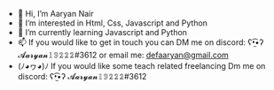- 👋 Hi, I’m Aaryan Nair
- 👀 I’m interested in Html, Css, Javascript and Python
- 🌱 I’m currently learning Javascript and Python
- 📫 If you would like to get in touch you can DM me on discord: ʕ•̫͡•ʔ 𝓐𝓪𝓻𝔂𝓪𝓷𝟙𝟡𝟚𝟚𝟚#3612 or email me: defaaryan@gmail.com
- (ﾉ◕ヮ◕)ﾉ If you would like some teach related freelancing Dm me on discord: ʕ•̫͡•ʔ 𝓐𝓪𝓻𝔂𝓪𝓷𝟙𝟡𝟚𝟚𝟚#3612
